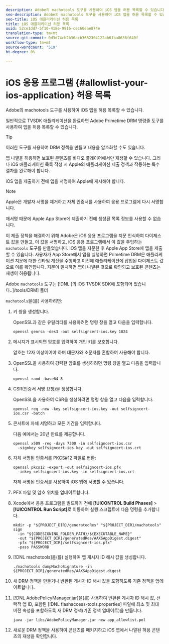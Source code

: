 ```yaml
---
description: Adobe의 machotools 도구를 사용하여 iOS 앱을 허용 목록할 수 있습니다.
seo-description: Adobe의 machotools 도구를 사용하여 iOS 앱을 허용 목록할 수 있습니다.
seo-title: iOS 애플리케이션 허용 목록
title: iOS 애플리케이션 허용 목록
uuid: 52ce1dd7-5f10-418e-9916-cec60eae874e
translation-type: tm+mt
source-git-commit: 0d3d74cb2b36acb3682304122ab61ba8636f640f
workflow-type: tm+mt
source-wordcount: '519'
ht-degree: 0%

---
```



# iOS 응용 프로그램 {#allowlist-your-ios-application} 허용 목록

Adobe의 machotools 도구를 사용하여 iOS 앱을 허용 목록할 수 있습니다.

일반적으로 TVSDK 애플리케이션을 완료하면 Adobe Primetime DRM 명령줄 도구를 사용하여 앱을 허용 목록할 수 있습니다.

>[!TIP]
>
>이러한 도구를 사용하여 DRM 정책을 만들고 내용을 암호화할 수도 있습니다.

앱 나열을 허용하면 보호된 콘텐츠를 비디오 플레이어에서만 재생할 수 있습니다. 그러나 iOS 애플리케이션 목록 작성 시 Apple의 애플리케이션 제출 정책과 작동하는 특수 절차를 완료해야 합니다.

iOS 앱을 제출하기 전에 앱을 서명하여 Apple에 게시해야 합니다.

>[!NOTE]
>
>Apple은 개발자 서명을 제거하고 자체 인증서를 사용하여 응용 프로그램에 다시 서명합니다.

재서명 때문에 Apple App Store에 제출하기 전에 생성된 목록 정보를 사용할 수 없습니다.

이 제출 정책을 해결하기 위해 Adobe은 iOS 응용 프로그램을 지문 인식하여 다이제스트 값을 만들고, 이 값을 서명하고, iOS 응용 프로그램에서 이 값을 주입하는 `machotools` 도구를 만들었습니다. iOS 앱을 지문한 후 Apple App Store에 앱을 제출할 수 있습니다. 사용자가 App Store에서 앱을 실행하면 Primetime DRM은 애플리케이션 지문에 대한 런타임 계산을 수행하고 이전에 애플리케이션에 삽입된 다이제스트 값으로 이를 확인합니다. 지문이 일치하면 앱이 나열된 것으로 확인되고 보호된 콘텐츠는 재생이 허용됩니다.

Adobe `machotools` 도구는 [!DNL [의 iOS TVSDK SDK에 포함되어 있습니다..]/tools/DRM] 폴더

`machotools`을(를) 사용하려면:

1. 키 쌍을 생성합니다.

   OpenSSL과 같은 유틸리티를 사용하려면 명령 창을 열고 다음을 입력합니다.

   ```shell
   openssl genrsa -des3 -out selfsigncert-ios.key 1024
   ```

1. 메시지가 표시되면 암호를 입력하여 개인 키를 보호합니다.

   암호는 12자 이상이어야 하며 대문자와 소문자를 혼합하여 사용해야 합니다.
1. OpenSSL을 사용하여 강력한 암호를 생성하려면 명령 창을 열고 다음을 입력합니다.

   ```shell
   openssl rand -base64 8
   ```

1. CSR(인증서 서명 요청)을 생성합니다.

   OpenSSL을 사용하여 CSR을 생성하려면 명령 창을 열고 다음을 입력합니다.

   ```shell
   openssl req -new -key selfsigncert-ios.key -out selfsigncert-ios.csr -batch
   ```

1. 콘서트에 자체 서명하고 모든 기간을 입력합니다.

   다음 예에서는 20년 만료를 제공합니다.

   ```shell
   openssl x509 -req -days 7300 -in selfsigncert-ios.csr  
     -signkey selfsigncert-ios.key -out selfsigncert-ios.crt
   ```

1. 자체 서명된 인증서를 PKCS#12 파일로 변환:

   ```shell
   openssl pkcs12 -export -out selfsigncert-ios.pfx  
     -inkey selfsigncert-ios.key -in selfsigncert-ios.crt
   ```

   자체 서명된 인증서를 사용하여 iOS 앱에 서명할 수 있습니다.

1. PFX 파일 및 암호 위치를 업데이트합니다.
1. Xcode에서 응용 프로그램을 빌드하기 전에 **[!UICONTROL Build Phases]** > **[!UICONTROL Run Script]**&#x200B;로 이동하여 실행 스크립트에 다음 명령을 추가합니다.

   ```shell
   mkdir -p "${PROJECT_DIR}/generatedRes" "${PROJECT_DIR}/machotools" sign  
     -in "${CODESIGNING_FOLDER_PATH}/${EXECUTABLE_NAME}"  
     -out "${PROJECT_DIR}/generatedRes/AAXSAppDigest.digest"  
     -pfx "${PROJECT_DIR}/selfsigncert-ios.pfx"  
     -pass PASSWORD
   ```

1. [!DNL machotools]을(를) 실행하여 앱 게시자 ID 해시 값을 생성합니다.

   ```shell
   ./machotools dumpMachoSignature -in ${PROJECT_DIR}/generatedRes/AAXSAppDigest.digest
   ```

1. 새 DRM 정책을 만들거나 반환된 게시자 ID 해시 값을 포함하도록 기존 정책을 업데이트합니다.
1. [!DNL AdobePolicyManager.jar]을(를) 사용하여 반환된 게시자 ID 해시 값, 선택적 앱 ID, 포함된 [!DNL flashaccess-tools.properties] 파일에 최소 및 최대 버전 속성을 포함하도록 새 DRM 정책(기존 정책 업데이트)을 만듭니다.

   ```shell
   java -jar libs/AdobePolicyManager.jar new app_allowlist.pol
   ```

1. 새로운 DRM 정책을 사용하여 콘텐츠를 패키지하고 iOS 앱에서 나열된 허용 콘텐츠의 재생을 확인합니다.
